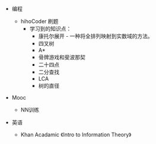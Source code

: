 - 编程
	- hihoCoder 刷题
		- 学习到的知识点：
			- 康托尔展开 - 一种将全排列映射到实数域的方法。
			- 四叉树
			- A*
			- 骨牌游戏和斐波那契
			- 二十四点
			- 二分查找
			- LCA
			- 树的直径

- Mooc
	- NN训练

- 英语
	- Khan Acadamic 《Intro to Information Theory》